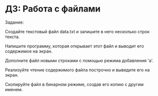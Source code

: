 # ДЗ: Работа с файлами


Задание:

Создайте текстовый файл data.txt и запишите в него несколько строк текста.

Напишите программу, которая открывает этот файл и выводит его содержимое на экран.

Дополните файл новыми строками с помощью режима добавления 'a'.

Реализуйте чтение содержимого файла построчно и выведите его на экран.

Скопируйте файл в бинарном режиме, создав его копию с другим именем.